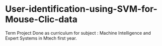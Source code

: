 # User-identification-using-SVM-for-Mouse-Clic-data
Term Project Done as curriculum for subject : Machine Intelligence and Expert Systems in Mtech first year.
